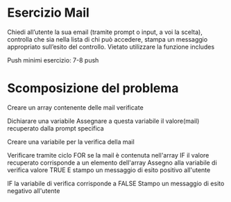 # Esercizio Mail

Chiedi all’utente la sua email (tramite prompt o input, a voi la scelta),
controlla che sia nella lista di chi può accedere,
stampa un messaggio appropriato sull’esito del controllo.
Vietato utilizzare la funzione includes

Push minimi esercizio: 7-8 push

# Scomposizione del problema

Creare un array contenente delle mail verificate

Dichiarare una variabile
    Assegnare a questa variabile il valore(mail) recuperato dalla prompt specifica

Creare una variabile per la verifica della mail

Verificare tramite ciclo FOR se la mail è contenuta nell'array
    IF il valore recuperato corrisponde a un elemento dell'array
        Assegno alla variabile di verifica valore TRUE
        E stampo un messaggio di esito positivo all'utente

IF la variabile di verifica corrisponde a FALSE
    Stampo un messaggio di esito negativo all'utente

